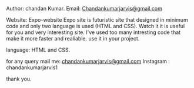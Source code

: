 Author: chandan Kumar.
Email: Chandankumarjarvis@gmail.com

Website: Expo-website
Expo site is futuristic site that designed in minimum code and only two language is used (HTML and CSS). Watch it it is useful for you and very interesting site. 
I've used too many intresting code that make it more faster and realiable. use it in your project. 

language: HTML and CSS. 

for any query mail me: chandankumarjarvis@gmail.com
Instagram : chandankumarjarvis1

thank you. 
